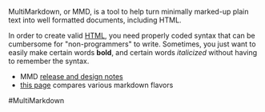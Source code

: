 
MultiMarkdown, or MMD, is a tool to help turn minimally marked-up plain text into well formatted documents, including HTML.

In order to create valid [HTML], you need properly coded syntax that can be cumbersome for "non-programmers" to write. Sometimes, you just want to easily make certain words **bold**, and certain words *italicized* without having to remember the syntax. 

- MMD [release and design notes](https://fletcherpenney.net/tags/MultiMarkdown)
- [this page](https://gist.github.com/vimtaai/99f8c89e7d3d02a362117284684baa0f) compares various markdown flavors

[HTML]: http://en.wikipedia.org/wiki/HTML

#MultiMarkdown
